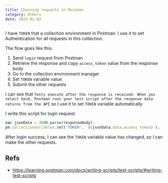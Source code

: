 ```yaml
---
title: Chaining requests in Postman
category: Others
date: 2023-02-02
---
```


I have `TOKEN` that a collection environment in Postman. I use it to set Authentication for all requests in this collection.

The flow goes like this:

1. Send `login` request from Postman
2. Retrieve the response and copy `access_token` value from the response body
3. Go to the collection environment manager
4. Set `TOKEN` variable value
5. Submit the other requests

I can see that `Tests execute after the response is received. When you select Send, Postman runs your test script after the response data returns from the API` so I use it to set `TOKEN` variable automatically.

I write this script for login request:

```js
var jsonData = JSON.parse(responseBody);
pm.collectionVariables.set("TOKEN", `${jsonData.data.access_token}`);
```

After login success, I can see the `TOKEN` variable value has changed, so I can make the other requests.

## Refs

- https://learning.postman.com/docs/writing-scripts/test-scripts/#writing-test-scripts
